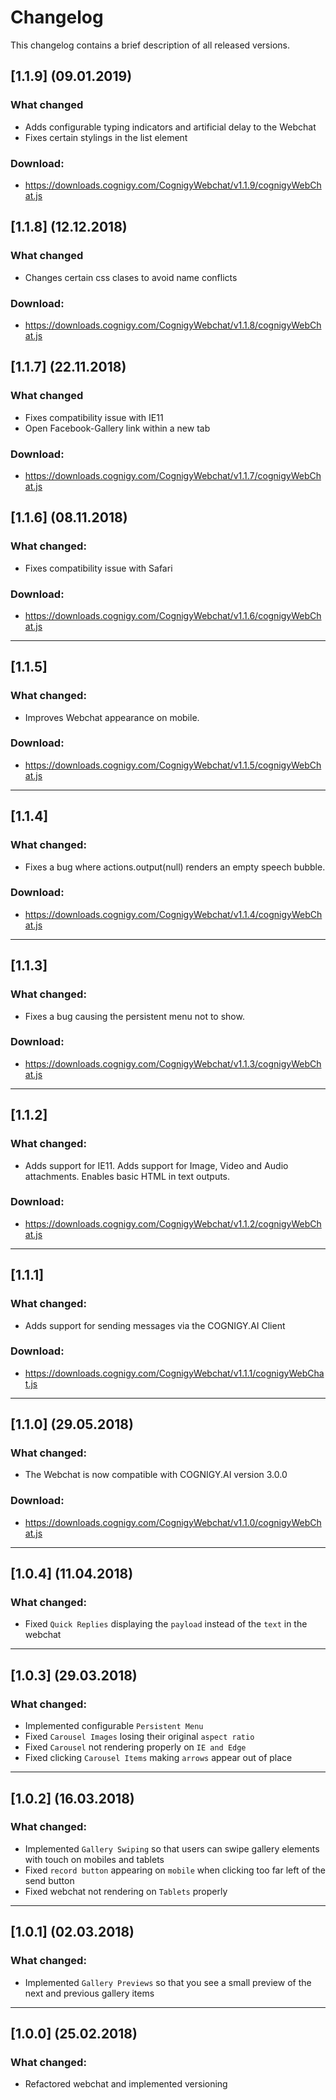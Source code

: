 # Changelog
This changelog contains a brief description of all released versions.

## [1.1.9] (09.01.2019)
### What changed
* Adds configurable typing indicators and artificial delay to the Webchat
* Fixes certain stylings in the list element


### Download:
* https://downloads.cognigy.com/CognigyWebchat/v1.1.9/cognigyWebChat.js

## [1.1.8] (12.12.2018)
### What changed
* Changes certain css clases to avoid name conflicts

### Download:
* https://downloads.cognigy.com/CognigyWebchat/v1.1.8/cognigyWebChat.js

## [1.1.7] (22.11.2018)
### What changed
* Fixes compatibility issue with IE11
* Open Facebook-Gallery link within a new tab

### Download:
* https://downloads.cognigy.com/CognigyWebchat/v1.1.7/cognigyWebChat.js

## [1.1.6] (08.11.2018)
### What changed:
* Fixes compatibility issue with Safari

### Download:
* https://downloads.cognigy.com/CognigyWebchat/v1.1.6/cognigyWebChat.js
---

## [1.1.5]
### What changed:
* Improves Webchat appearance on mobile.

### Download:
* https://downloads.cognigy.com/CognigyWebchat/v1.1.5/cognigyWebChat.js
---

## [1.1.4]
### What changed:
* Fixes a bug where actions.output(null) renders an empty speech bubble.

### Download:
* https://downloads.cognigy.com/CognigyWebchat/v1.1.4/cognigyWebChat.js
---

## [1.1.3]
### What changed:
* Fixes a bug causing the persistent menu not to show.

### Download:
* https://downloads.cognigy.com/CognigyWebchat/v1.1.3/cognigyWebChat.js
---

## [1.1.2]
### What changed:
* Adds support for IE11. Adds support for Image, Video and Audio attachments. Enables basic HTML in text outputs.

### Download:
* https://downloads.cognigy.com/CognigyWebchat/v1.1.2/cognigyWebChat.js
---

## [1.1.1]
### What changed:
* Adds support for sending messages via the COGNIGY.AI Client

### Download:
* https://downloads.cognigy.com/CognigyWebchat/v1.1.1/cognigyWebChat.js
---

## [1.1.0] (29.05.2018)
### What changed:
* The Webchat is now compatible with COGNIGY.AI version 3.0.0

### Download:
* https://downloads.cognigy.com/CognigyWebchat/v1.1.0/cognigyWebChat.js
---

## [1.0.4] (11.04.2018)
### What changed:
* Fixed ``Quick Replies`` displaying the ``payload`` instead of the ``text`` in the webchat
---

## [1.0.3] (29.03.2018)
### What changed:
* Implemented configurable ``Persistent Menu``
* Fixed ``Carousel Images`` losing their original ``aspect ratio``
* Fixed ``Carousel`` not rendering properly on ``IE and Edge``
* Fixed clicking ``Carousel Items`` making ``arrows`` appear out of place
---

## [1.0.2] (16.03.2018)
### What changed:
* Implemented ``Gallery Swiping`` so that users can swipe gallery elements with touch on mobiles and tablets
* Fixed ``record button`` appearing on ``mobile`` when clicking too far left of the send button
* Fixed webchat not rendering on ``Tablets`` properly
---

## [1.0.1] (02.03.2018)
### What changed:
* Implemented ``Gallery Previews`` so that you see a small preview of the next and previous gallery items
---

## [1.0.0] (25.02.2018)
### What changed:
* Refactored webchat and implemented versioning